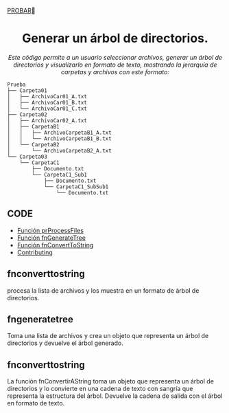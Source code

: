 
<a href="https://jahsoftwr.github.io/ArbolDeCarpetas/Index.html">PROBAR</a>:bookmark_tabs:

<h1 align="center">Generar un árbol de directorios.</h1>
<p align="center"><i>Este código permite a un usuario seleccionar archivos, generar un árbol de directorios y visualizarlo en formato de texto, mostrando la jerarquía de carpetas y archivos con este formato:</i></p>

```
Prueba
├── Carpeta01
│   ├── ArchivoCar01_A.txt
│   ├── ArchivoCar01_B.txt
│   └── ArchivoCar01_C.txt
├── Carpeta02
│   ├── ArchivoCar02_A.txt
│   ├── CarpetaB1
│   │   ├── ArchivoCarpetaB1_A.txt
│   │   └── ArchivoCarpetaB1_B.txt
│   └── CarpetaB2
│       └── ArchivoCarpetaB2_A.txt
└── Carpeta03
    └── CarpetaC1
        ├── Documento.txt
        └── CarpetaC1_Sub1
            ├── Documento.txt
            └── CarpetaC1_SubSub1
                └── Documento.txt
```

## CODE

- [Función prProcessFiles](#fnconverttostring)
- [Función fnGenerateTree](#fngeneratetree)
- [Función fnConvertToString](#fnconverttostring)
- [Contributing](#contributing)


## fnconverttostring

procesa la lista de archivos y los muestra en un formato de árbol de directorios.

## fngeneratetree</h1>

Toma una lista de archivos y crea un objeto que representa un árbol de directorios y devuelve el árbol generado.

## fnconverttostring</h1>

La función fnConvertirAString toma un objeto que representa un árbol de directorios y lo convierte en una cadena de texto con sangría que representa la estructura del árbol.
Devuelve la cadena de salida con el árbol en formato de texto.

